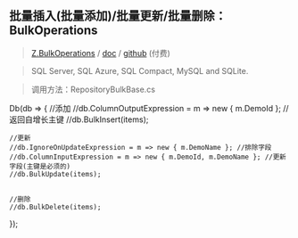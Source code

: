 ## 批量插入(批量添加)/批量更新/批量删除：BulkOperations


> [Z.BulkOperations](https://www.nuget.org/packages/Z.BulkOperations/) / [doc](https://bulk-operations.net/) / [github](https://github.com/zzzprojects/Bulk-Operations) (付费)

> SQL Server, SQL Azure, SQL Compact, MySQL and SQLite.

> 调用方法：RepositoryBulkBase.cs

Db<Demo>(db =>
{
    //添加
    //db.ColumnOutputExpression = m => new { m.DemoId }; //返回自增长主键
    //db.BulkInsert(items);


    //更新
    //db.IgnoreOnUpdateExpression = m => new { m.DemoName }; //排除字段
    //db.ColumnInputExpression = m => new { m.DemoId, m.DemoName }; //更新字段(主键是必须的)
    //db.BulkUpdate(items);


    //删除
    //db.BulkDelete(items);
});

